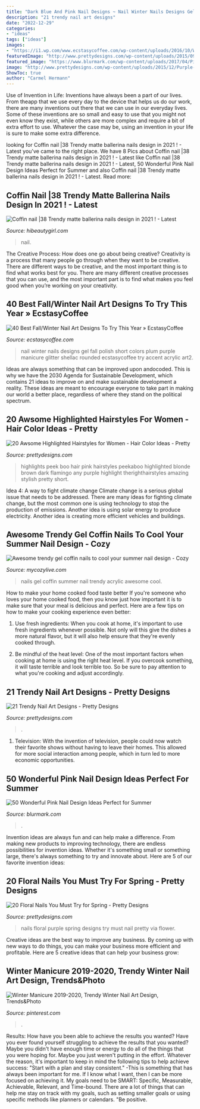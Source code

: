 ```yaml
---
title: "Dark Blue And Pink Nail Designs ~ Nail Winter Nails Designs Gel Fall Polish Short Colors Plum Purple Manicure Glitter Shellac Rounded Ecstasycoffee Try Accent Acrylic Art2"
description: "21 trendy nail art designs"
date: "2022-12-29"
categories:
- "ideas"
tags: ["ideas"]
images:
- "https://i1.wp.com/www.ecstasycoffee.com/wp-content/uploads/2016/10/Winter-Nail-Art2.jpg?resize=558%2C743"
featuredImage: "http://www.prettydesigns.com/wp-content/uploads/2015/09/Pink-and-Silver-Short-Nail-Design.jpg"
featured_image: "https://www.blurmark.com/wp-content/uploads/2017/04/Pink-Glitter-Square-Nails.jpg"
image: "http://www.prettydesigns.com/wp-content/uploads/2015/12/Purple-Floral-Nails.jpg"
ShowToc: true
author: "Carmel Hermann"
---
```



Use of Invention in Life:
Inventions have always been a part of our lives. From theapp that we use every day to the device that helps us do our work, there are many inventions out there that we can use in our everyday lives. Some of these inventions are so small and easy to use that you might not even know they exist, while others are more complex and require a bit of extra effort to use. Whatever the case may be, using an invention in your life is sure to make some extra difference.

	

		
looking for Coffin nail |38 Trendy matte ballerina nails design in 2021 ! - Latest you've came to the right place. We have 8 Pics about Coffin nail |38 Trendy matte ballerina nails design in 2021 ! - Latest like Coffin nail |38 Trendy matte ballerina nails design in 2021 ! - Latest, 50 Wonderful Pink Nail Design Ideas Perfect for Summer and also Coffin nail |38 Trendy matte ballerina nails design in 2021 ! - Latest. Read more:
		
    
## Coffin Nail |38 Trendy Matte Ballerina Nails Design In 2021 ! - Latest

<img loading=lazy src="https://hibeautygirl.com/wp-content/uploads/2021/03/28-7.jpg" onerror="this.onerror=null;this.src='https://tse4.mm.bing.net/th?id=OIP.fdbs4JdXLNfA5kYByxfsMwHaMo&amp;pid=15.1';" alt="Coffin nail |38 Trendy matte ballerina nails design in 2021 ! - Latest">

_Source: hibeautygirl.com_

>nail. 

	

The Creative Process: How does one go about being creative?
Creativity is a process that many people go through when they want to be creative. There are different ways to be creative, and the most important thing is to find what works best for you. There are many different creative processes that you can use, and the most important part is to find what makes you feel good when you’re working on your creativity.

    
## 40 Best Fall/Winter Nail Art Designs To Try This Year » EcstasyCoffee

<img loading=lazy src="https://i1.wp.com/www.ecstasycoffee.com/wp-content/uploads/2016/10/Winter-Nail-Art2.jpg?resize=558%2C743" onerror="this.onerror=null;this.src='https://tse2.mm.bing.net/th?id=OIP.SXXP8Zv0jsVAvFsKuCnuOwHaJ3&amp;pid=15.1';" alt="40 Best Fall/Winter Nail Art Designs To Try This Year » EcstasyCoffee">

_Source: ecstasycoffee.com_

>nail winter nails designs gel fall polish short colors plum purple manicure glitter shellac rounded ecstasycoffee try accent acrylic art2. 

	

Ideas are always something that can be improved upon andocoded. This is why we have the 2030 Agenda for Sustainable Development, which contains 21 ideas to improve on and make sustainable development a reality. These ideas are meant to encourage everyone to take part in making our world a better place, regardless of where they stand on the political spectrum.

    
## 20 Awsome Highlighted Hairstyles For Women - Hair Color Ideas - Pretty

<img loading=lazy src="http://www.prettydesigns.com/wp-content/uploads/2016/03/Pink-Highlights.jpg" onerror="this.onerror=null;this.src='https://tse2.mm.bing.net/th?id=OIP.b4QKZcGDixEvRTCY3vwKjQHaJw&amp;pid=15.1';" alt="20 Awsome Highlighted Hairstyles for Women - Hair Color Ideas - Pretty">

_Source: prettydesigns.com_

>highlights peek boo hair pink hairstyles peekaboo highlighted blonde brown dark flamingo any purple highlight therighthairstyles amazing stylish pretty short. 

	

Idea 4: A way to fight climate change
Climate change is a serious global issue that needs to be addressed. There are many ideas for fighting climate change, but the most common one is using technology to stop the production of emissions. Another idea is using solar energy to produce electricity. Another idea is creating more efficient vehicles and buildings.

    
## Awesome Trendy Gel Coffin Nails To Cool Your Summer Nail Design - Cozy

<img loading=lazy src="https://mycozylive.com/wp-content/uploads/2020/08/19-1.jpg" onerror="this.onerror=null;this.src='https://tse2.mm.bing.net/th?id=OIP.O1-MF1qD2LScq-a6XvzrOQHaKS&amp;pid=15.1';" alt="Awesome trendy gel coffin nails to cool your summer nail design - Cozy">

_Source: mycozylive.com_

>nails gel coffin summer nail trendy acrylic awesome cool. 

	

How to make your home cooked food taste better
If you're someone who loves your home cooked food, then you know just how important it is to make sure that your meal is delicious and perfect. Here are a few tips on how to make your cooking experience even better: 
1. Use fresh ingredients: When you cook at home, it's important to use fresh ingredients whenever possible. Not only will this give the dishes a more natural flavor, but it will also help ensure that they're evenly cooked through.

2. Be mindful of the heat level: One of the most important factors when cooking at home is using the right heat level. If you overcook something, it will taste terrible and look terrible too. So be sure to pay attention to what you're cooking and adjust accordingly.


    
## 21 Trendy Nail Art Designs - Pretty Designs

<img loading=lazy src="http://www.prettydesigns.com/wp-content/uploads/2015/09/Pink-and-Silver-Short-Nail-Design.jpg" onerror="this.onerror=null;this.src='https://tse2.mm.bing.net/th?id=OIP.e_uuLOaqYDcDY1fM8IpBGQHaNK&amp;pid=15.1';" alt="21 Trendy Nail Art Designs - Pretty Designs">

_Source: prettydesigns.com_

>. 

	

1. Television: With the invention of television, people could now watch their favorite shows without having to leave their homes. This allowed for more social interaction among people, which in turn led to more economic opportunities.

    
## 50 Wonderful Pink Nail Design Ideas Perfect For Summer

<img loading=lazy src="https://www.blurmark.com/wp-content/uploads/2017/04/Pink-Glitter-Square-Nails.jpg" onerror="this.onerror=null;this.src='https://tse3.mm.bing.net/th?id=OIP.loFrelGOXINxq_krc6L3AAHaHa&amp;pid=15.1';" alt="50 Wonderful Pink Nail Design Ideas Perfect for Summer">

_Source: blurmark.com_

>. 

	

Invention ideas are always fun and can help make a difference. From making new products to improving technology, there are endless possibilities for invention ideas. Whether it's something small or something large, there's always something to try and innovate about. Here are 5 of our favorite invention ideas:

    
## 20 Floral Nails You Must Try For Spring - Pretty Designs

<img loading=lazy src="http://www.prettydesigns.com/wp-content/uploads/2015/12/Purple-Floral-Nails.jpg" onerror="this.onerror=null;this.src='https://tse1.mm.bing.net/th?id=OIP.v3u9Y2fdJwN9zt2X1zqqoAHaLH&amp;pid=15.1';" alt="20 Floral Nails You Must Try for Spring - Pretty Designs">

_Source: prettydesigns.com_

>nails floral purple spring designs try must nail pretty via flower. 

	

Creative ideas are the best way to improve any business. By coming up with new ways to do things, you can make your business more efficient and profitable. Here are 5 creative ideas that can help your business grow: 

    
## Winter Manicure 2019-2020, Trendy Winter Nail Art Design, Trends&amp;Photo

<img loading=lazy src="https://i.pinimg.com/736x/5f/04/cd/5f04cd131403ff415e386f918a5c4958.jpg" onerror="this.onerror=null;this.src='https://tse3.mm.bing.net/th?id=OIP.0Xa98COE_8HIglgertjFBQAAAA&amp;pid=15.1';" alt="Winter Manicure 2019-2020, Trendy Winter Nail Art Design, Trends&amp;Photo">

_Source: pinterest.com_

>. 

	

Results: How have you been able to achieve the results you wanted?
Have you ever found yourself struggling to achieve the results that you wanted? Maybe you didn't have enough time or energy to do all of the things that you were hoping for. Maybe you just weren't putting in the effort. Whatever the reason, it's important to keep in mind the following tips to help achieve success: 
"Start with a plan and stay consistent." -This is something that has always been important for me. If I know what I want, then I can be more focused on achieving it. My goals need to be SMART: Specific, Measurable, Achievable, Relevant, and Time-bound. There are a lot of things that can help me stay on track with my goals, such as setting smaller goals or using specific methods like planners or calendars. 
"Be positive.

